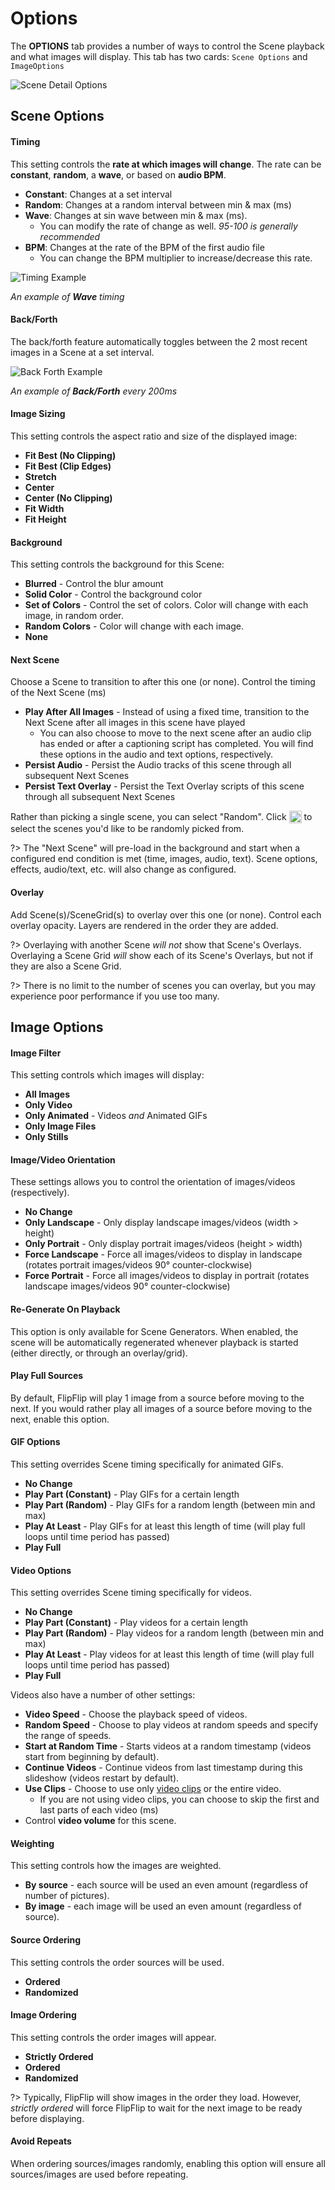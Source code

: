 # Options
The **OPTIONS** tab provides a number of ways to control the Scene playback and what images will display. This tab
has two cards: `Scene Options` and `ImageOptions` 

<img src="doc_images/scene_detail_options.png" alt="Scene Detail Options" class="col-xs-12 col-xl-10">

## Scene Options

#### Timing
This setting controls the **rate at which images will change**. The rate can be **constant**, **random**, a **wave**, 
or based on **audio BPM**.
* **Constant**: Changes at a set interval
* **Random**: Changes at a random interval between min & max (ms)
* **Wave**: Changes at sin wave between min & max (ms).
  * You can modify the rate of change as well. _95-100 is generally recommended_ 
* **BPM**: Changes at the rate of the BPM of the first audio file
  * You can change the BPM multiplier to increase/decrease this rate.

<img src="doc_images/timing_ex.gif" alt="Timing Example" class="col-xs-12" style="max-height: 385px">

_An example of **Wave** timing_

#### Back/Forth
The back/forth feature automatically toggles between the 2 most recent images in a Scene at a set interval. 

<img src="doc_images/backforth_ex.gif" alt="Back Forth Example" class="col-xs-12" style="max-height: 385px">

_An example of **Back/Forth** every 200ms_

#### Image Sizing
This setting controls the aspect ratio and size of the displayed image:
* **Fit Best (No Clipping)**
* **Fit Best (Clip Edges)**
* **Stretch**
* **Center**
* **Center (No Clipping)**
* **Fit Width**
* **Fit Height**

#### Background
This setting controls the background for this Scene:
* **Blurred** - Control the blur amount
* **Solid Color** - Control the background color
* **Set of Colors** - Control the set of colors. Color will change with each image, in random order.
* **Random Colors** - Color will change with each image.
* **None**

#### Next Scene
Choose a Scene to transition to after this one (or none). Control the timing of the Next Scene (ms)

* **Play After All Images** - Instead of using a fixed time, transition to the Next Scene after all images in this 
  scene have played
  * You can also choose to move to the next scene after an audio clip has ended or after a captioning script has completed.
    You will find these options in the audio and text options, respectively.
* **Persist Audio** - Persist the Audio tracks of this scene through all subsequent Next Scenes
* **Persist Text Overlay** - Persist the Text Overlay scripts of this scene through all subsequent Next Scenes

Rather than picking a single scene, you can select "Random". Click <img style="vertical-align: -5px" src="doc_icons/list.svg" alt="List" width="20" height="20">
to select the scenes you'd like to be randomly picked from.

?> The "Next Scene" will pre-load in the background and start when a configured end condition is met (time, images, audio, text). 
Scene options, effects, audio/text, etc. will also change as configured.

#### Overlay
Add Scene(s)/SceneGrid(s) to overlay over this one (or none). Control each overlay opacity. Layers are rendered in the 
order they are added.

?> Overlaying with another Scene _will not_ show that Scene's Overlays. Overlaying a Scene Grid _will_ show each of 
its Scene's Overlays, but not if they are also a Scene Grid. 

?> There is no limit to the number of scenes you can overlay, but you may experience poor performance if you use too many.

## Image Options

#### Image Filter
This setting controls which images will display:
* **All Images**
* **Only Video**
* **Only Animated** - Videos _and_ Animated GIFs
* **Only Image Files**
* **Only Stills**

#### Image/Video Orientation
These settings allows you to control the orientation of images/videos (respectively).

* **No Change**
* **Only Landscape** - Only display landscape images/videos (width > height)
* **Only Portrait** - Only display portrait images/videos (height > width)
* **Force Landscape** - Force all images/videos to display in landscape (rotates portrait images/videos 90° counter-clockwise)
* **Force Portrait**  - Force all images/videos to display in portrait (rotates landscape images/videos 90° counter-clockwise)

#### Re-Generate On Playback
This option is only available for Scene Generators. When enabled, the scene will be automatically regenerated whenever
playback is started (either directly, or through an overlay/grid).

#### Play Full Sources
By default, FlipFlip will play 1 image from a source before moving to the next. If you would rather play all images of
a source before moving to the next, enable this option.

#### GIF Options
This setting overrides Scene timing specifically for animated GIFs.
* **No Change** 
* **Play Part (Constant)** - Play GIFs for a certain length
* **Play Part (Random)** - Play GIFs for a random length (between min and max)
* **Play At Least** - Play GIFs for at least this length of time (will play full loops until time period has passed)
* **Play Full**

#### Video Options
This setting overrides Scene timing specifically for videos.
* **No Change** 
* **Play Part (Constant)** - Play videos for a certain length
* **Play Part (Random)** - Play videos for a random length (between min and max)
* **Play At Least** - Play videos for at least this length of time (will play full loops until time period has passed)
* **Play Full**

Videos also have a number of other settings:
* **Video Speed** - Choose the playback speed of videos.
* **Random Speed** - Choose to play videos at random speeds and specify the range of speeds.
* **Start at Random Time** - Starts videos at a random timestamp (videos start from beginning by default).
* **Continue Videos** - Continue videos from last timestamp during this slideshow (videos restart by default).
* **Use Clips** - Choose to use only [video clips](clips.md) or the entire video.
  * If you are not using video clips, you can choose to skip the first and last parts of each video (ms)
* Control **video volume** for this scene.

#### Weighting
This setting controls how the images are weighted.
* **By source** - each source will be used an even amount (regardless of number of pictures).
* **By image** - each image will be used an even amount (regardless of source).

#### Source Ordering
This setting controls the order sources will be used.
* **Ordered**
* **Randomized**

#### Image Ordering
This setting controls the order images will appear.
* **Strictly Ordered**
* **Ordered**
* **Randomized**

?> Typically, FlipFlip will show images in the order they load. However, *strictly ordered* will force
FlipFlip to wait for the next image to be ready before displaying.

#### Avoid Repeats
When ordering sources/images randomly, enabling this option will ensure all sources/images are used before repeating.